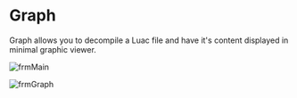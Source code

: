 # Graph

Graph allows you to decompile a Luac file and have it's content displayed in minimal graphic viewer.

![frmMain](https://github.com/ferib/LuaToolkit/blob/master/img/graph_frmMain.png?raw=true)

![frmGraph](https://github.com/ferib/LuaToolkit/blob/master/img/graph_frmGraph.png?raw=true)
